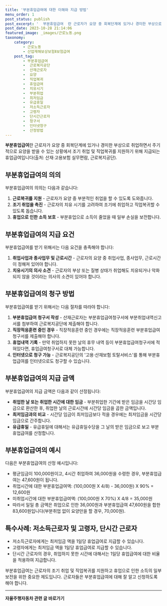 ```yaml
---
title: '부분휴업급여에 대한 이해와 지급 방법'
menu_order: 1
post_status: publish
post_excerpt: '  부분휴업급여  란 근로자가 요양 중 회복단계에 있거나 경미한 부상으로 취업하면서 주기적으로 요양을 받을 수 있는 상황에서 조기 취업 및 직업복귀를 지원하기 위해 지급되는 휴업급여입니다 출처  산재 고용보험 실무편람, 근로복지공단 .'
post_date: 2023-10-28 21:14:06
featured_image: _images/근로노동.png
taxonomy:
    category:
        - 근로노동
        - 산업재해보상보험Ⅱ보험급여
    post_tag:
        - 부분휴업급여
        -  근로복지공단
        -  산재근로자
        -  요양
        -  직업복귀
        -  휴업급여
        -  치유시기
        -  부분취업
        -  최저임금
        -  유급휴일
        -  저소득근로자
        -  고령자
        -  단시간근로자
        -  청구서
        -  인터넷청구
        -  산정방법
---
```



**부분휴업급여**란 근로자가 요양 중 회복단계에 있거나 경미한 부상으로 취업하면서 주기적으로 요양을 받을 수 있는 상황에서 조기 취업 및 직업복귀를 지원하기 위해 지급되는 휴업급여입니다(출처: 산재·고용보험 실무편람, 근로복지공단).

## 부분휴업급여의 의의

부분휴업급여의 의의는 다음과 같습니다:

1. **근로복귀를 지원** - 근로자가 요양 중 부분적인 취업을 할 수 있도록 도와줍니다.
2. **조기 취업을 촉진** - 근로자의 치유 시기를 고려하여 조기에 취업하고 직업복귀할 수 있도록 돕습니다.
3. **휴업으로 인한 소득 보호** - 부분휴업으로 소득이 줄었을 때 일부 손실을 보전합니다.

## 부분휴업급여의 지급 요건

부분휴업급여를 받기 위해서는 다음 요건을 충족해야 합니다:

1. **취업사업과 종사업무 및 근로시간** - 근로자의 요양 중 취업사업, 종사업무, 근로시간이 정해져 있어야 합니다.
2. **치유시기의 의사 소견** - 근로자의 부상 또는 질병 상태가 취업해도 치유되거나 악화되지 않을 것이라는 의사의 소견이 있어야 합니다.

## 부분휴업급여의 청구 방법

부분휴업급여를 받기 위해서는 다음 절차를 따라야 합니다:

1. **부분휴업급여 청구서 작성** - 산재근로자는 부분휴업급여청구서에 부분취업내역신고서를 첨부하여 근로복지공단에 제출해야 합니다.
2. **직장적응훈련 중인 경우** - 직장적응훈련 중인 경우에는 직장적응훈련 부분휴업급여청구서를 제출해야 합니다.
3. **휴업내역 기록** - 만약 취업하지 못한 날의 휴무 내역 등이 부분휴업급여청구서에 적혀있다면, 휴업급여청구서로 대체 가능합니다.
4. **인터넷으로 청구 가능** - 근로복지공단의 '고용·산재보험 토탈서비스'를 통해 부분휴업급여를 인터넷으로도 청구할 수 있습니다.

## 부분휴업급여의 지급 금액

부분휴업급여의 지급 금액은 다음과 같이 산정됩니다:

- **취업한 날 또는 취업한 시간에 대한 임금** - 부분취업한 기간에 받은 임금을 시간당 임금으로 환산한 후, 취업한 날의 근로시간에 시간당 임금을 곱한 금액입니다.
- **최저임금과의 비교** - 시간당 임금이 최저임금보다 적을 경우에는 최저임금을 시간당 임금으로 간주합니다.
- **유급휴일** - 유급휴일에 대해서는 유급휴일수당을 그 날의 받은 임금으로 보고 부분휴업급여를 산정합니다.

## 부분휴업급여의 예시

다음은 부분휴업급여의 산정 예시입니다:

- 평균임금이 100,000원이고, 4시간 취업하여 36,000원을 수령한 경우, 부분휴업급여는 47,600원이 됩니다.
- 취업시간에 대한 부분휴업급여액: (100,000원 X 4/8) - 36,000원) X 90% = 12,600원
- 미취업시간에 대한 부분휴업급여액: (100,000원 X 70%) X 4/8 = 35,000원
- 따라서 일일 총 금액은 취업으로 인한 36,000원과 부분휴업급여 47,600원을 합한 83,600원입니다(부분취업 없이 요양만을 할 경우, 70,000원).

## 특수사례: 저소득근로자 및 고령자, 단시간 근로자

- 저소득근로자에게는 최저임금 액을 1일당 휴업급여로 지급할 수 있습니다.
- 고령자에게는 최저임금 액을 1일당 휴업급여로 지급할 수 있습니다.
- 단시간 근로자의 경우, 취업하지 못한 시간에 대해서는 1일당 휴업급여에 대한 비율을 적용하여 지급합니다.

부분휴업급여는 근로자의 조기 취업 및 직업복귀를 지원하고 휴업으로 인한 소득의 일부 보전을 위한 중요한 제도입니다. 근로자들은 부분휴업급여에 대해 잘 알고 신청하도록 해야 합니다.
<!-- wp:separator -->
<hr class="wp-block-separator has-alpha-channel-opacity"/>
<!-- /wp:separator -->

<!-- wp:group {"backgroundColor":"base","layout":{"type":"constrained"}} -->
<div class="wp-block-group has-base-background-color has-background"><!-- wp:paragraph {"align":"center","fontSize":"medium"} -->
<p class="has-text-align-center has-large-font-size"><strong>자율주행자동차 관련 글 바로가기</strong></p>
<!-- /wp:paragraph -->


<!-- wp:latest-posts
{"categories":[{"id":2136,"count":19,"description":"","link":"https://uknowlaw.com/category/%ec%9e%90%ec%9c%a8%ec%a3%bc%ed%96%89%ec%9e%90%eb%8f%99%ec%b0%a8/","name":"자율주행자동차","slug":"자율주행자동차","taxonomy":"category","parent":0,"meta":[],"_links":{"self":[{"href":"https://uknowlaw.com/wp-json/wp/v2/categories/2136"}],"collection":[{"href":"https://uknowlaw.com/wp-json/wp/v2/categories"}],"about":[{"href":"https://uknowlaw.com/wp-json/wp/v2/taxonomies/category"}],"wp:post_type":[{"href":"https://uknowlaw.com/wp-json/wp/v2/posts?categories=2136"}],"curies":[{"name":"wp","href":"https://api.w.org/{rel}","templated":true}]}}],"postsToShow":100,"excerptLength":28,"postLayout":"grid","columns":2,"featuredImageAlign":"left","featuredImageSizeSlug":"large","fontSize":18px} /--></div>
<!-- /wp:group -->